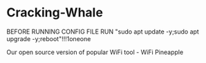 # Cracking-Whale
BEFORE RUNNING CONFIG FILE RUN "sudo apt update -y;sudo apt upgrade -y;reboot"!!!1oneone


Our open source version of popular WiFi tool - WiFi Pineapple

